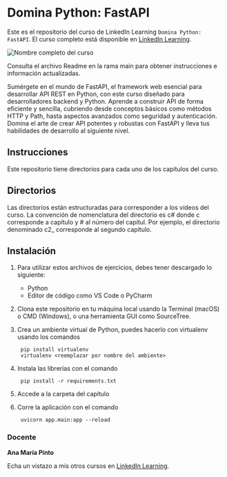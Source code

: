 # Domina Python: FastAPI

Este es el repositorio del curso de LinkedIn Learning `Domina Python: FastAPI`. El curso completo está disponible en [LinkedIn Learning][lil-course-url].

![Nombre completo del curso][lil-thumbnail-url] 

Consulta el archivo Readme en la rama main para obtener instrucciones e información actualizadas.

Sumérgete en el mundo de FastAPI, el framework web esencial para desarrollar API REST en Python, con este curso diseñado para desarrolladores backend y Python. Aprende a construir API de forma eficiente y sencilla, cubriendo desde conceptos básicos como métodos HTTP y Path, hasta aspectos avanzados como seguridad y autenticación. Domina el arte de crear API potentes y robustas con FastAPI y lleva tus habilidades de desarrollo al siguiente nivel.

## Instrucciones

Este repositorio tiene directorios para cada uno de los capítulos del curso.

## Directorios

Las directorios están estructuradas para corresponder a los vídeos del curso. La convención de nomenclatura del directorio es c# donde c corresponde a capítulo y # al número del capítul. Por ejemplo, el directorio denominado c2_ corresponde al segundo capítulo.


## Instalación


1. Para utilizar estos archivos de ejercicios, debes tener descargado lo siguiente:
   - Python
   - Editor de código como VS Code o PyCharm
2. Clona este repositorio en tu máquina local usando la Terminal (macOS) o CMD (Windows), o una herramienta GUI como SourceTree.
3. Crea un ambiente virtual de Python, puedes hacerlo con virtualenv usando los comandos

		pip install virtualenv
		virtualenv <reemplazar por nombre del ambiente>

4. Instala las librerías con el comando

		pip install -r requirements.txt

5. Accede a la carpeta del capítulo
6. Corre la aplicación con el comando

		uvicorn app.main:app --reload


### Docente

**Ana María Pinto**

Echa un vistazo a mis otros cursos en [LinkedIn Learning](https://www.linkedin.com/learning/instructors/ana-maria-pinto).

[0]: # (Replace these placeholder URLs with actual course URLs)
[lil-course-url]: https://www.linkedin.com/learning/domina-python-fastapi/fastapi-y-python
[lil-thumbnail-url]: https://media.licdn.com/dms/image/D4D0DAQGquBF4YWdqag/learning-public-crop_675_1200/0/1707837311254?e=2147483647&v=beta&t=xddcFYBwhg8KjPZzrDT4Erp1ZcskLayXOS0Ti9jsbo4

[1]: # (End of ES-Instruction ###############################################################################################)
